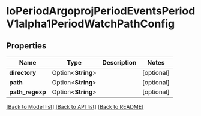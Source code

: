 # IoPeriodArgoprojPeriodEventsPeriodV1alpha1PeriodWatchPathConfig

## Properties

Name | Type | Description | Notes
------------ | ------------- | ------------- | -------------
**directory** | Option<**String**> |  | [optional]
**path** | Option<**String**> |  | [optional]
**path_regexp** | Option<**String**> |  | [optional]

[[Back to Model list]](../README.md#documentation-for-models) [[Back to API list]](../README.md#documentation-for-api-endpoints) [[Back to README]](../README.md)


